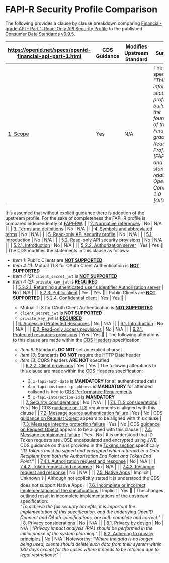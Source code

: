 
# FAPI-R Security Profile Comparison

The following provides a clause by clause breakdown comparing [Financial-grade API - Part 1: Read-Only API Security Profile](https://openid.net/specs/openid-financial-api-part-1.html) to the published [Consumer Data Standards v0.9.5](https://consumerdatastandardsaustralia.github.io/standards).

|  **https://openid.net/specs/openid-financial-api-part-1.html** | **CDS Guidance** | **Modifies Upstream Standard** | **Summary** |
| --- | --- | --- | --- |
|  [1. Scope](https://openid.net/specs/openid-financial-api-part-1.html#scope) | Yes | N/A | The CDS specify *"This information security profile builds upon the foundations of the Financial-grade API Read Write Profile [FAPI-RW] and other standards relating to Open ID Connect 1.0 [OIDC]."*
  
  
It is assumed that without explicit guidance there is adoption of the upstream profile. For the sake of completeness the FAPI-R profile is compared independently of [FAPI-RW](fapi-part2.md). |
|  [2. Normative references](https://openid.net/specs/openid-financial-api-part-1.html#normative-references) | No | N/A |  |
|  [3. Terms and definitions](https://openid.net/specs/openid-financial-api-part-1.html#terms-and-definitions) | No | N/A |  |
|  [4. Symbols and abbreviated terms](https://openid.net/specs/openid-financial-api-part-1.html#symbols-and-abbreviated-terms) | No | N/A |  |
|  [5. Read-only API security profile](https://openid.net/specs/openid-financial-api-part-1.html#read-only-api-security-profile) | No | N/A |  |
|  [5.1. Introduction](https://openid.net/specs/openid-financial-api-part-1.html#introduction) | No | N/A |  |
|  [5.2. Read-only API security provisions](https://openid.net/specs/openid-financial-api-part-1.html#read-only-api-security-provisions) | No | N/A |  |
|  [5.2.1. Introduction](https://openid.net/specs/openid-financial-api-part-1.html#introduction-1) | No | N/A |  |
|  [5.2.2. Authorization server](https://openid.net/specs/openid-financial-api-part-1.html#authorization-server) | Yes | Yes :stop_sign: | The CDS modifies the statements in this clause as follows:<ul><li>*Item 1:* Public Clients are [**NOT SUPPORTED**](https://consumerdatastandardsaustralia.github.io/standards/#oidc-client-types)</li><li>*Item 4 (1)*: Mutual TLS for OAuth Client Authentication is [**NOT SUPPORTED**](https://consumerdatastandardsaustralia.github.io/standards/#client-authentication)</li><li>*Item 4 (2):* `client_secret_jwt` is [**NOT SUPPORTED**](https://consumerdatastandardsaustralia.github.io/standards/#authentication-flows)</li><li>*Item 4 (2):*  `private_key_jwt` is [**REQUIRED**](https://consumerdatastandardsaustralia.github.io/standards/#authentication-flows)</li> |
|  [5.2.2.1. Returning authenticated user's identifier Authorization server](https://openid.net/specs/openid-financial-api-part-1.html#returning-authenticated-users-identifier-authorization-server) | No | N/A | |
|  [5.2.3. Public client](https://openid.net/specs/openid-financial-api-part-1.html#public-client) | Yes | Yes :stop_sign: | Public Clients are [**NOT SUPPORTED**](https://consumerdatastandardsaustralia.github.io/standards/#oidc-client-types) |
|  [5.2.4. Confidential client](https://openid.net/specs/openid-financial-api-part-1.html#confidential-client) | Yes | Yes :stop_sign: | <ul><li>Mutual TLS for OAuth Client Authentication is [**NOT SUPPORTED**](https://consumerdatastandardsaustralia.github.io/standards/#client-authentication)</li><li>`client_secret_jwt` is [**NOT SUPPORTED**](https://consumerdatastandardsaustralia.github.io/standards/#authentication-flows)</li><li>`private_key_jwt` is [**REQUIRED**](https://consumerdatastandardsaustralia.github.io/standards/#authentication-flows)</li></ul> |
|  [6. Accessing Protected Resources](https://openid.net/specs/openid-financial-api-part-1.html#accessing-protected-resources) | No | N/A |  |
|  [6.1. Introduction](https://openid.net/specs/openid-financial-api-part-1.html#introduction-2) | No | N/A |  |
|  [6.2. Read-only access provisions](https://openid.net/specs/openid-financial-api-part-1.html#read-only-access-provisions) | No | N/A |  |
|  [6.2.1. Protected resources provisions](https://openid.net/specs/openid-financial-api-part-1.html#protected-resources-provisions) | Yes | Yes :stop_sign: | The following alterations to this clause are made within the [CDS Headers](https://consumerdatastandardsaustralia.github.io/standards/#http-headers) specification:<ul><li>*Item 9:* Standards **DO NOT** set an explicit charset</li><li>*Item 10*: Standards **DO NOT** require the HTTP Date header</li><li>*Item 13*: CORS headers **ARE NOT** specified</li> |
|  [6.2.2. Client provisions](https://openid.net/specs/openid-financial-api-part-1.html#client-provisions) | Yes | Yes | The following alterations to this clause are made within the [CDS Headers](https://consumerdatastandardsaustralia.github.io/standards/#http-headers) specification:<ul><li>3. `x-fapi-auth-date` is **MANDATORY** for all authenticated calls</li><li>4. `x-fapi-customer-ip-address` is **MANDATORY** for attended callsand is tied to [CDS Performance Requirements](https://consumerdatastandardsaustralia.github.io/standards/#performance-requirements)</li><li>5. `x-fapi-interaction-id` is **MANDATORY**</li></ul> |
|  [7. Security considerations](https://openid.net/specs/openid-financial-api-part-1.html#security-considerations) | No | N/A |  |
|  [7.1. TLS considerations](https://openid.net/specs/openid-financial-api-part-1.html#tls-considerations) | Yes | No | CDS [guidance on TLS](https://consumerdatastandardsaustralia.github.io/standards/#transaction-security) requirements is aligned with this clause |
|  [7.2. Message source authentication failure](https://openid.net/specs/openid-financial-api-part-1.html#message-source-authentication-failure) | Yes | No | CDS [guidance on Request Object](https://consumerdatastandardsaustralia.github.io/standards/#request-object) appears to be aligned with this clause |
|  [7.3. Message integrity protection failure](https://openid.net/specs/openid-financial-api-part-1.html#message-integrity-protection-failure) | Yes | No | CDS [guidance on Request Object](https://consumerdatastandardsaustralia.github.io/standards/#request-object) appears to be aligned with this clause |
|  [7.4. Message containment failure](https://openid.net/specs/openid-financial-api-part-1.html#message-containment-failure) | Yes | No | It is understood that ID Token requests are JOSE encapsulated and encrypted using JWE. CDS guidance on this is provided in the [Tokens section](https://consumerdatastandardsaustralia.github.io/standards/#tokens) specifically *"ID Tokens must be signed and encrypted when returned to a Data Recipient from both the Authorisation End Point and Token End Point."* |
|  [7.4.1. Authorization request and response](https://openid.net/specs/openid-financial-api-part-1.html#authorization-request-and-response) | No | N/A |  |
|  [7.4.2. Token request and response](https://openid.net/specs/openid-financial-api-part-1.html#token-request-and-response) | No | N/A |  |
|  [7.4.3. Resource request and response](https://openid.net/specs/openid-financial-api-part-1.html#resource-request-and-response) | No | N/A |  |
|  [7.5. Native Apps](https://openid.net/specs/openid-financial-api-part-1.html#native-apps) | Implicit | Unknown :question: | Although not explicitly stated it is understood the CDS does not support Native Apps |
|  [7.6. Incomplete or incorrect implementations of the specifications](https://openid.net/specs/openid-financial-api-part-1.html#incomplete-or-incorrect-implementations-of-the-specifications) | Implicit | Yes :stop_sign: | The changes outlined result in incomplete implementations of the upstream specification: <br />*"To achieve the full security benefits, it is important the implementation of this specification, and the underlying OpenID Connect and OAuth specifications, are both complete and correct."* |
|  [8. Privacy considerations](https://openid.net/specs/openid-financial-api-part-1.html#privacy-considerations) | No | N/A |  |
|  [8.1. Privacy by design](https://openid.net/specs/openid-financial-api-part-1.html#privacy-by-design) | No | N/A | *"Privacy impact analysis (PIA) should be performed in the initial phase of the system planning."* |
|  [8.2. Adhering to privacy principles](https://openid.net/specs/openid-financial-api-part-1.html#adhering-to-privacy-principles) | No | N/A | Noteworthy: *"Where the data is no longer being used, clients should delete such data from their system within 180 days except for the cases where it needs to be retained due to legal restrictions;"* |
